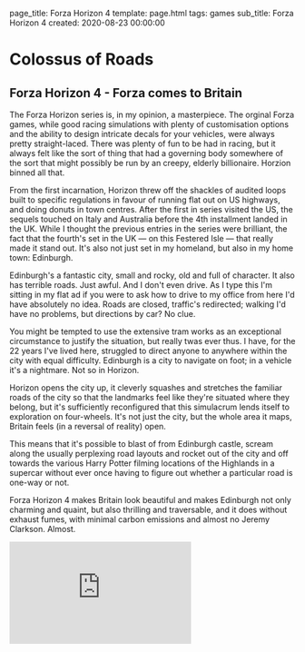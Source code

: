 page_title: Forza Horizon 4 
template: page.html
tags: games
sub_title: Forza Horizon 4
created: 2020-08-23 00:00:00

# Colossus of Roads

## Forza Horizon 4 - Forza comes to Britain

The Forza Horizon series is, in my opinion, a masterpiece. The orginal Forza games, while good racing simulations with plenty of
customisation options and the ability to design intricate decals for your vehicles, were always pretty straight-laced. There
was plenty of fun to be had in racing, but it always felt like the sort of thing that had a governing body somewhere of the 
sort that might possibly be run by an creepy, elderly billionaire. Horzion binned all that.

From the first incarnation, Horizon threw off the shackles of audited loops built to specific regulations in favour of 
running flat out on US highways, and doing donuts in town centres. After the first in series visited the US, the sequels touched 
on Italy and Australia before the 4th installment landed in the UK.  While I thought the previous entries in the series were
brilliant, the fact that the fourth's set in the UK &mdash; on this Festered Isle &mdash; that really made it stand out. 
It's also not just set in my homeland, but also in my home town: Edinburgh. 

Edinburgh's a fantastic city, small and rocky, old and full of character. It also has terrible roads. Just awful. And I don't
even drive. As I type this I'm sitting in my flat ad if you were to ask how to drive to my office from here I'd have absolutely
no idea. Roads are closed, traffic's redirected; walking I'd have no problems, but directions by car? No clue.

You might be tempted to use the extensive tram works as an exceptional circumstance to justify the situation, but really
twas ever thus. I have, for the 22 years I've lived here, struggled to direct anyone to anywhere within the city with
equal difficulty. Edinburgh is a city to navigate on foot; in a vehicle it's a nightmare. Not so in Horizon.

Horizon opens the city up, it cleverly squashes and stretches the familiar roads of the city so that the landmarks feel like
they're situated where they belong, but it's sufficiently reconfigured that this simulacrum lends itself to exploration on four-wheels.
It's not just the city, but the whole area it maps, Britain feels (in a reversal of reality) open.

This means that it's possible to blast of from Edinburgh castle, scream along the usually perplexing road layouts and rocket out of the city
and off towards the various Harry Potter filming locations of the Highlands in a supercar without ever once having to figure out 
whether a particular road is one-way or not.

Forza Horizon 4 makes Britain look beautiful and makes Edinburgh not only charming and quaint, 
but also thrilling and traversable, and it does without exhaust fumes, with minimal carbon emissions and almost no Jeremy Clarkson. Almost.

<div class="youtube-holder">
    <iframe src="https://onedrive.live.com/embed?cid=3814B3962C2731F6&resid=3814B3962C2731F6%213223&authkey=AD5aI0gYOwEYc0E" width="320" height="180" frameborder="0" scrolling="no" allowfullscreen></iframe>
</div>